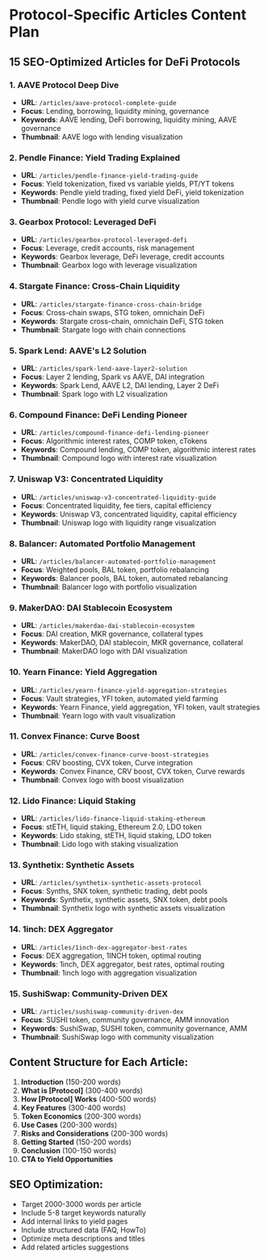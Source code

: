 # Protocol-Specific Articles Content Plan

## 15 SEO-Optimized Articles for DeFi Protocols

### 1. AAVE Protocol Deep Dive

- **URL**: `/articles/aave-protocol-complete-guide`
- **Focus**: Lending, borrowing, liquidity mining, governance
- **Keywords**: AAVE lending, DeFi borrowing, liquidity mining, AAVE governance
- **Thumbnail**: AAVE logo with lending visualization

### 2. Pendle Finance: Yield Trading Explained

- **URL**: `/articles/pendle-finance-yield-trading-guide`
- **Focus**: Yield tokenization, fixed vs variable yields, PT/YT tokens
- **Keywords**: Pendle yield trading, fixed yield DeFi, yield tokenization
- **Thumbnail**: Pendle logo with yield curve visualization

### 3. Gearbox Protocol: Leveraged DeFi

- **URL**: `/articles/gearbox-protocol-leveraged-defi`
- **Focus**: Leverage, credit accounts, risk management
- **Keywords**: Gearbox leverage, DeFi leverage, credit accounts
- **Thumbnail**: Gearbox logo with leverage visualization

### 4. Stargate Finance: Cross-Chain Liquidity

- **URL**: `/articles/stargate-finance-cross-chain-bridge`
- **Focus**: Cross-chain swaps, STG token, omnichain DeFi
- **Keywords**: Stargate cross-chain, omnichain DeFi, STG token
- **Thumbnail**: Stargate logo with chain connections

### 5. Spark Lend: AAVE's L2 Solution

- **URL**: `/articles/spark-lend-aave-layer2-solution`
- **Focus**: Layer 2 lending, Spark vs AAVE, DAI integration
- **Keywords**: Spark Lend, AAVE L2, DAI lending, Layer 2 DeFi
- **Thumbnail**: Spark logo with L2 visualization

### 6. Compound Finance: DeFi Lending Pioneer

- **URL**: `/articles/compound-finance-defi-lending-pioneer`
- **Focus**: Algorithmic interest rates, COMP token, cTokens
- **Keywords**: Compound lending, COMP token, algorithmic interest rates
- **Thumbnail**: Compound logo with interest rate visualization

### 7. Uniswap V3: Concentrated Liquidity

- **URL**: `/articles/uniswap-v3-concentrated-liquidity-guide`
- **Focus**: Concentrated liquidity, fee tiers, capital efficiency
- **Keywords**: Uniswap V3, concentrated liquidity, capital efficiency
- **Thumbnail**: Uniswap logo with liquidity range visualization

### 8. Balancer: Automated Portfolio Management

- **URL**: `/articles/balancer-automated-portfolio-management`
- **Focus**: Weighted pools, BAL token, portfolio rebalancing
- **Keywords**: Balancer pools, BAL token, automated rebalancing
- **Thumbnail**: Balancer logo with portfolio visualization

### 9. MakerDAO: DAI Stablecoin Ecosystem

- **URL**: `/articles/makerdao-dai-stablecoin-ecosystem`
- **Focus**: DAI creation, MKR governance, collateral types
- **Keywords**: MakerDAO, DAI stablecoin, MKR governance, collateral
- **Thumbnail**: MakerDAO logo with DAI visualization

### 10. Yearn Finance: Yield Aggregation

- **URL**: `/articles/yearn-finance-yield-aggregation-strategies`
- **Focus**: Vault strategies, YFI token, automated yield farming
- **Keywords**: Yearn Finance, yield aggregation, YFI token, vault strategies
- **Thumbnail**: Yearn logo with vault visualization

### 11. Convex Finance: Curve Boost

- **URL**: `/articles/convex-finance-curve-boost-strategies`
- **Focus**: CRV boosting, CVX token, Curve integration
- **Keywords**: Convex Finance, CRV boost, CVX token, Curve rewards
- **Thumbnail**: Convex logo with boost visualization

### 12. Lido Finance: Liquid Staking

- **URL**: `/articles/lido-finance-liquid-staking-ethereum`
- **Focus**: stETH, liquid staking, Ethereum 2.0, LDO token
- **Keywords**: Lido staking, stETH, liquid staking, LDO token
- **Thumbnail**: Lido logo with staking visualization

### 13. Synthetix: Synthetic Assets

- **URL**: `/articles/synthetix-synthetic-assets-protocol`
- **Focus**: Synths, SNX token, synthetic trading, debt pools
- **Keywords**: Synthetix, synthetic assets, SNX token, debt pools
- **Thumbnail**: Synthetix logo with synthetic assets visualization

### 14. 1inch: DEX Aggregator

- **URL**: `/articles/1inch-dex-aggregator-best-rates`
- **Focus**: DEX aggregation, 1INCH token, optimal routing
- **Keywords**: 1inch, DEX aggregator, best rates, optimal routing
- **Thumbnail**: 1inch logo with aggregation visualization

### 15. SushiSwap: Community-Driven DEX

- **URL**: `/articles/sushiswap-community-driven-dex`
- **Focus**: SUSHI token, community governance, AMM innovation
- **Keywords**: SushiSwap, SUSHI token, community governance, AMM
- **Thumbnail**: SushiSwap logo with community visualization

## Content Structure for Each Article:

1. **Introduction** (150-200 words)
2. **What is [Protocol]** (300-400 words)
3. **How [Protocol] Works** (400-500 words)
4. **Key Features** (300-400 words)
5. **Token Economics** (200-300 words)
6. **Use Cases** (200-300 words)
7. **Risks and Considerations** (200-300 words)
8. **Getting Started** (150-200 words)
9. **Conclusion** (100-150 words)
10. **CTA to Yield Opportunities**

## SEO Optimization:

- Target 2000-3000 words per article
- Include 5-8 target keywords naturally
- Add internal links to yield pages
- Include structured data (FAQ, HowTo)
- Optimize meta descriptions and titles
- Add related articles suggestions
